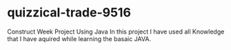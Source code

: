 # quizzical-trade-9516
Construct Week Project  Using Java
In this project I have used all Knowledge that I have aquired while learning the basaic JAVA.
